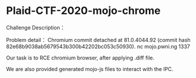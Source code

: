 # Plaid-CTF-2020-mojo-chrome

Challenge Description：

Problem detail：
Chromium commit detached at 81.0.4044.92 (commit hash 82e68b9038ab5679543b300b42202bc053c50930). nc mojo.pwni.ng 1337

Our task is to RCE chromium browser, after applying .diff file.

We are also provided generated mojo-js files to interact with the IPC.
